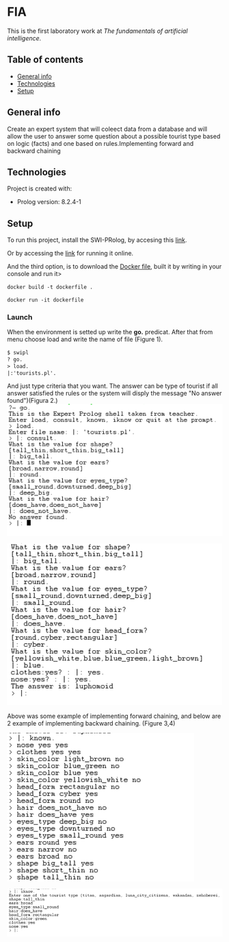 # FIA

This is the first laboratory work at *The fundamentals of artificial intelligence*.

## Table of contents
* [General info](#general-info)
* [Technologies](#technologies)
* [Setup](#setup)

## General info

Create an expert system that will coleect data  from a database and will allow the user to
answer some question about a possible tourist type based on logic (facts) and one based
on rules.Implementing forward and backward chaining
	
## Technologies
Project is created with:
* Prolog version: 8.2.4-1
	
## Setup
To run this project, install the SWI-PRolog, by accesing this [link](https://www.swi-prolog.org/download/stable).

Or by accessing the [link](https://swish.swi-prolog.org/) for running it online.

And the third option, is to download the [Docker file](https://github.com/MaryMN/FIA/blob/master/dockerfile), built it by writing in your console and run it>
```
docker build -t dockerfile .
```
```
docker run -it dockerfile
```

### Launch

When the environment is setted up write the **go.** predicat.
After that from menu choose load and write the name of file (Figure 1).
```
$ swipl
? go.
> load.
|:'tourists.pl'.
```

And just type criteria that you want. The answer can be type of tourist if all answer satisfied the rules or the system will disply the message "No answer found")(Figura 2.)
![Example 1](https://github.com/MaryMN/FIA/blob/master/attachments/no_asnw.png "No answer found")

![Example 2](https://github.com/MaryMN/FIA/blob/master/attachments/exem.png "Example of tourist 0 forward chaining.")

Above was some example of implementing forward chaining, and below are 2 example of implementing backward chaining. (Figure 3,4)

![Example 3](https://github.com/MaryMN/FIA/blob/master/attachments/known.png "Backward chaining-Known predicate")

![Example 4](https://github.com/MaryMN/FIA/blob/master/attachments/iknow.png "Backward chaining-IKnow predicate")


